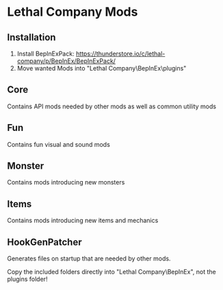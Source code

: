 # Lethal Company Mods

## Installation

1. Install BepInExPack: https://thunderstore.io/c/lethal-company/p/BepInEx/BepInExPack/
2. Move wanted Mods into "Lethal Company\BepInEx\plugins"

## Core
Contains API mods needed by other mods as well as common utility mods

## Fun
Contains fun visual and sound mods

## Monster
Contains mods introducing new monsters

## Items
Contains mods introducing new items and mechanics

## HookGenPatcher
Generates files on startup that are needed by other mods.

Copy the included folders directly into "Lethal Company\BepInEx", not the plugins folder!